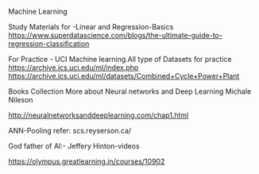 Machine Learning 

Study Materials for -Linear and Regression-Basics
https://www.superdatascience.com/blogs/the-ultimate-guide-to-regression-classification

For Practice - UCI Machine learning.All type of Datasets for practice
https://archive.ics.uci.edu/ml/index.php
https://archive.ics.uci.edu/ml/datasets/Combined+Cycle+Power+Plant


Books Collection 
More about Neural networks and Deep Learning Michale Nileson 

http://neuralnetworksanddeeplearning.com/chap1.html

ANN-Pooling refer:
scs.reyserson.ca/

God father of AI:-
  Jeffery Hinton-videos
  
  https://olympus.greatlearning.in/courses/10902

